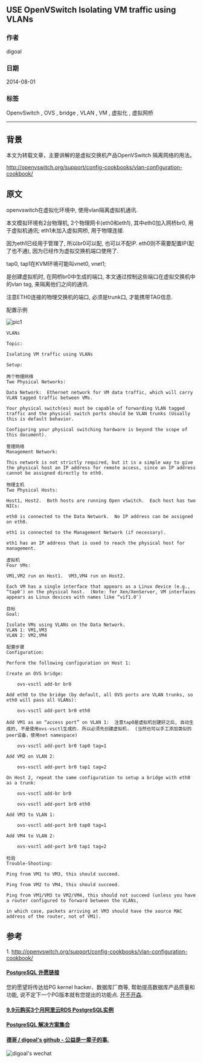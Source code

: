 ## USE OpenVSwitch Isolating VM traffic using VLANs     
                    
### 作者                   
digoal                    
                    
### 日期                   
2014-08-01                        
                    
### 标签                  
OpenvSwitch , OVS , bridge , VLAN , VM , 虚拟化 , 虚拟网桥                                      
                    
----                  
                    
## 背景       
本文为转载文章，主要讲解的是虚拟交换机产品OpenVSwitch 隔离网络的用法。      
          
http://openvswitch.org/support/config-cookbooks/vlan-configuration-cookbook/    
      
## 原文  
openvswitch在虚拟化环境中, 使用vlan隔离虚拟机通讯.  
  
本文模拟环境有2台物理机, 2个物理网卡(eth0和eth1), 其中eth0加入网桥br0, 用于虚拟机通讯; eth1未加入虚拟网桥, 用于物理连接.  
  
因为eth1已经用于管理了, 所以br0可以配, 也可以不配IP. eth0则不需要配置IP(配了也不通), 因为已经作为虚拟交换机端口使用了.  
  
tap0, tap1在KVM环境可能叫vnet0, vnet1;   
  
是创建虚拟机时, 在网桥br0中生成的端口, 本文通过控制这些端口在虚拟交换机中的vlan tag, 来隔离他们之间的通讯.   
  
注意ETH0连接的物理交换机的端口, 必须是trunk口, 才能携带TAG信息.    
  
配置示例  
  
![pic1](20140801_02_pic_001.png)  
  
```
VLANs  
  
Topic:  
  
Isolating VM traffic using VLANs  
  
Setup:  
  
两个物理网络
Two Physical Networks:  
  
Data Network:  Ethernet network for VM data traffic, which will carry VLAN tagged traffic between VMs.  

Your physical switch(es) must be capable of forwarding VLAN tagged traffic and the physical switch ports should be VLAN trunks (Usually this is default behavior.  

Configuring your physical switching hardware is beyond the scope of this document).  

管理网络
Management Network: 

This network is not strictly required, but it is a simple way to give the physical host an IP address for remote access, since an IP address cannot be assigned directly to eth0.    

物理主机
Two Physical Hosts:  
  
Host1, Host2.  Both hosts are running Open vSwitch.  Each host has two NICs:  
  
eth0 is connected to the Data Network.  No IP address can be assigned on eth0.  

eth1 is connected to the Management Network (if necessary).   

eth1 has an IP address that is used to reach the physical host for management.  

虚拟机
Four VMs:  
  
VM1,VM2 run on Host1.  VM3,VM4 run on Host2.  
  
Each VM has a single interface that appears as a Linux device (e.g., “tap0″) on the physical host.  (Note: for Xen/XenServer, VM interfaces appears as Linux devices with names like “vif1.0″)  
  
目标
Goal:  
  
Isolate VMs using VLANs on the Data Network.  
VLAN 1: VM1,VM3  
VLAN 2: VM2,VM4  
  
配置步骤
Configuration:  
  
Perform the following configuration on Host 1:  
  
Create an OVS bridge:  
  
    ovs-vsctl add-br br0  
  
Add eth0 to the bridge (by default, all OVS ports are VLAN trunks, so eth0 will pass all VLANs):  
  
    ovs-vsctl add-port br0 eth0  
  
Add VM1 as an “access port” on VLAN 1:  注意tap0是虚拟机创建好之后, 自动生成的, 不是使用ovs-vsctl生成的. 所以必须先创建虚拟机.  (当然也可以手工添加类似的peer设备，使用net namespace)   
  
    ovs-vsctl add-port br0 tap0 tag=1  
  
Add VM2 on VLAN 2:  
  
    ovs-vsctl add-port br0 tap1 tag=2  
  
On Host 2, repeat the same configuration to setup a bridge with eth0 as a trunk:  
  
    ovs-vsctl add-br br0  
  
    ovs-vsctl add-port br0 eth0  
  
Add VM3 to VLAN 1:  
  
    ovs-vsctl add-port br0 tap0 tag=1  
  
Add VM4 to VLAN 2:  
  
    ovs-vsctl add-port br0 tap1 tag=2  
  
检验  
Trouble-Shooting:  
  
Ping from VM1 to VM3, this should succeed.  
  
Ping from VM2 to VM4, this should succeed.  
  
Ping from VM1/VM3 to VM2/VM4, this should not succeed (unless you have a router configured to forward between the VLANs, 

in which case, packets arriving at VM3 should have the source MAC address of the router, not of VM1).  
```
  
## 参考
1\. http://openvswitch.org/support/config-cookbooks/vlan-configuration-cookbook/  
        
               
            

  
  
  
  
  
  
  
  
  
  
  
  
  
  
  
  
  
  
  
  
  
  
  
  
  
  
  
  
  
  
  
  
  
  
  
  
  
  
  
  
  
  
  
  
  
  
  
  
  
  
  
  
  
  
  
  
  
  
  
  
  
  
  
#### [PostgreSQL 许愿链接](https://github.com/digoal/blog/issues/76 "269ac3d1c492e938c0191101c7238216")
您的愿望将传达给PG kernel hacker、数据库厂商等, 帮助提高数据库产品质量和功能, 说不定下一个PG版本就有您提出的功能点. [开不开森](https://github.com/digoal/blog/issues/76 "269ac3d1c492e938c0191101c7238216").  
  
  
#### [9.9元购买3个月阿里云RDS PostgreSQL实例](https://www.aliyun.com/database/postgresqlactivity "57258f76c37864c6e6d23383d05714ea")
  
  
#### [PostgreSQL 解决方案集合](https://yq.aliyun.com/topic/118 "40cff096e9ed7122c512b35d8561d9c8")
  
  
#### [德哥 / digoal's github - 公益是一辈子的事.](https://github.com/digoal/blog/blob/master/README.md "22709685feb7cab07d30f30387f0a9ae")
  
  
![digoal's wechat](../pic/digoal_weixin.jpg "f7ad92eeba24523fd47a6e1a0e691b59")
  
